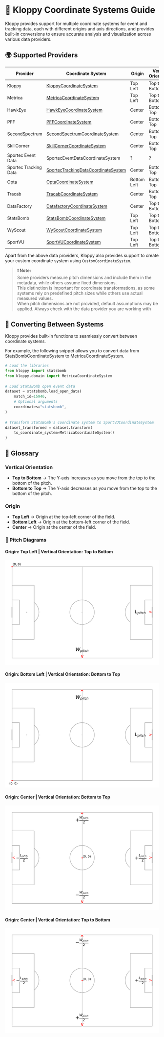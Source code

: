 # 📌 Kloppy Coordinate Systems Guide

Kloppy provides support for multiple coordinate systems for event and tracking data, each with different origins and axis directions, and provides built-in conversions to ensure accurate analysis and visualization across various data providers.

## 🌍 Supported Providers
| Provider    | Coordinate System | Origin        | Vertical Orientation |Pitch Length|Pitch Width|
|-------------|-------------------|---------------|----------------------|------------|-----------|
|Kloppy | [KloppyCoordinateSystem](#origin-top-left--vertical-orientation-top-to-bottom) | Top Left| Top to Bottom|1|1
Metrica | [MetricaCoordinateSystem](#origin-top-left--vertical-orientation-top-to-bottom) | Top Left       | Top to Bottom |1|1
HawkEye | [HawkEyeCoordinateSystem](#origin-center--vertical-orientation-bottom-to-top) | Center       | Bottom to Top |105|68|
PFF | [PFFCoordinateSystem](#origin-center--vertical-orientation-bottom-to-top) | Center       | Bottom to Top |105|68
SecondSpectrum | [SecondSpectrumCoordinateSystem](#origin-center--vertical-orientation-bottom-to-top) | Center| Bottom to Top | 105|68
SkillCorner | [SkillCornerCoordinateSystem](#origin-center--vertical-orientation-bottom-to-top) | Center       | Bottom to Top | 105|68
Sportec Event Data | SportecEventDataCoordinateSystem |?|?|?|?
Sportec Tracking Data | [SportecTrackingDataCoordinateSystem](#origin-center--vertical-orientation-bottom-to-top) | Center     | Bottom to Top |?|? 
Opta | [OptaCoordinateSystem](#origin-bottom-left--vertical-orientation-bottom-to-top) | Bottom Left     | Bottom to Top |100|100
Tracab | [TracabCoordinateSystem](#origin-center--vertical-orientation-bottom-to-top) | Center     | Bottom to Top |?|? 
DataFactory | [DatafactoryCoordinateSystem](#origin-center--vertical-orientation-top-to-bottom) | Center     | Top to Bottom |?|?
StatsBomb | [StatsBombCoordinateSystem](#origin-top-left--vertical-orientation-top-to-bottom) | Top Left     | Top to Bottom |120|80 
WyScout | [WyScoutCoordinateSystem](#origin-top-left--vertical-orientation-top-to-bottom) | Top Left     | Top to Bottom |100|100 
SportVU | [SportVUCoordinateSystem](#origin-top-left--vertical-orientation-top-to-bottom) | Top Left     | Top to Bottom |?|? 

Apart from the above data providers, Kloppy also provides support to create your custom coordinate system using `CustomCoordinateSystem`.

> **❗ Note:**  
> Some providers measure pitch dimensions and include them in the metadata, while others assume fixed dimensions.  
> This distinction is important for coordinate transformations, as some systems rely on predefined pitch sizes while others use actual measured values.  
> When pitch dimensions are not provided, default assumptions may be applied. Always check with the data provider you are working with

## 🔄 Converting Between Systems
Kloppy provides built-in functions to seamlessly convert between coordinate systems.

For example, the following snippet allows you to convert data from StatsBombCoordinateSystem to MetricaCoordinateSystem.
```python
# Load the libraries
from kloppy import statsbomb
from kloppy.domain import MetricaCoordinateSystem

# Load StatsBomb open event data
dataset = statsbomb.load_open_data(
    match_id=15946,
    # Optional arguments
    coordinates="statsbomb",
)

# Transform StatsBomb's coordinate system to SportVUCoordinateSystem
dataset_transformed = dataset.transform(
    to_coordinate_system=MetricaCoordinateSystem()
)
```

## 📖 Glossary  
### Vertical Orientation  
- **Top to Bottom** → The Y-axis increases as you move from the top to the bottom of the pitch.  
- **Bottom to Top** → The Y-axis decreases as you move from the top to the bottom of the pitch.  

### Origin  
- **Top Left** → Origin at the top-left corner of the field.  
- **Bottom Left** → Origin at the bottom-left corner of the field.  
- **Center** → Origin at the center of the field. 

### 📐 Pitch Diagrams
#### Origin: Top Left | Vertical Orientation: Top to Bottom
![Origin Top Left](imgs/origin_top_left.png)

#### Origin: Bottom Left | Vertical Orientation: Bottom to Top
![Origin Top Left](imgs/origin_bottom_left.png)

#### Origin: Center | Vertical Orientation: Bottom to Top
![Origin Top Left](imgs/origin_center_bottom_to_top.png)

#### Origin: Center | Vertical Orientation: Top to Bottom
![Origin Top Left](imgs/origin_center_top_to_bottom.png)


